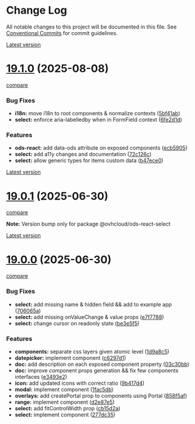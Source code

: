 # Change Log

All notable changes to this project will be documented in this file.
See [Conventional Commits](https://conventionalcommits.org) for commit guidelines.



[Latest version](https://ovh.github.io/design-system/latest/?path=/docs/design-system-changelog--page)


# [19.1.0](https://ovh.github.io/design-system/v19.1.0/?path=/docs/design-system-changelog--page) (2025-08-08)
[compare](https://github.com/ovh/design-system/compare/v19.0.1...v19.1.0)

### Bug Fixes

* **i18n:** move i18n to root components & normalize contexts ([5bf41ab](https://github.com/ovh/design-system/commit/5bf41abad9bb0ac9909a01f74561f17cada84950))
* **select:** enforce aria-labelledby when in FormField context ([6fe2d1d](https://github.com/ovh/design-system/commit/6fe2d1d2fe4d8b570ef5aa653502748a1cd1c232))


### Features

* **ods-react:** add data-ods attribute on exposed components ([ecb5905](https://github.com/ovh/design-system/commit/ecb5905e9ffe0081c627c595f000bc5f813de86b))
* **select:** add a11y changes and documentation ([72c126c](https://github.com/ovh/design-system/commit/72c126cce3645d2cd02ad5da8831f47e6cd52d40))
* **select:** allow generic types for items custom data ([b47ece0](https://github.com/ovh/design-system/commit/b47ece01ac62a7a17b14e7f81ae6b2e3b55e5900))



[Latest version](https://ovh.github.io/design-system/latest/?path=/docs/design-system-changelog--page)


# [19.0.1](https://ovh.github.io/design-system/v19.0.1/?path=/docs/design-system-changelog--page) (2025-06-30)
[compare](https://github.com/ovh/design-system/compare/v19.0.0...v19.0.1)

**Note:** Version bump only for package @ovhcloud/ods-react-select







[Latest version](https://ovh.github.io/design-system/latest/?path=/docs/design-system-changelog--page)


# [19.0.0](https://ovh.github.io/design-system/v19.0.0/?path=/docs/design-system-changelog--page) (2025-06-30)
[compare](https://github.com/ovh/design-system/compare/v18.6.3...v19.0.0)

### Bug Fixes

* **select:** add missing name & hidden field && add to example app ([706065a](https://github.com/ovh/design-system/commit/706065a08ca93c51ee19493f2630b5e95382ec12))
* **select:** add missing onValueChange & value props ([e7f7788](https://github.com/ovh/design-system/commit/e7f7788627385605cc8c809a3cbc06e9abb69573))
* **select:** change cursor on readonly state ([be3e5f5](https://github.com/ovh/design-system/commit/be3e5f55e1fa409bd65c122f056e0b434af8b2a6))


### Features

* **components:** separate css layers given atomic level ([1d9a8c5](https://github.com/ovh/design-system/commit/1d9a8c5d11b9a4116a166fe3249142669db08a62))
* **datepicker:** implement component ([c6297d1](https://github.com/ovh/design-system/commit/c6297d12deb426d14582cc8224fad06b452fd1bc))
* **doc:** add description on each exposed component property ([03c30bb](https://github.com/ovh/design-system/commit/03c30bb9e9a8ad28d56f2079419b76d066da7c92))
* **doc:** improve component props generation && fix few components interfaces ([e3493e2](https://github.com/ovh/design-system/commit/e3493e23a50fb4cac3d14f0cf4218d7f72f783b1))
* **icon:** add updated icons with correct ratio ([9b417d4](https://github.com/ovh/design-system/commit/9b417d47a42da53db079692d73a30883a9ab5568))
* **modal:** implement component ([1fac5db](https://github.com/ovh/design-system/commit/1fac5dbef371ced79895d924311856f80b7af59f))
* **overlays:** add createPortal prop to components using Portal ([858f5af](https://github.com/ovh/design-system/commit/858f5afdba875b2fcc1226a9dc46d2eca13a14dc))
* **range:** implement component ([d2e87e5](https://github.com/ovh/design-system/commit/d2e87e53db126dd7435f162492173c1b97162f20))
* **select:** add fitControlWidth prop ([cb15d2a](https://github.com/ovh/design-system/commit/cb15d2a7eac1ba66b83cb01b3e4f1ee1ad115089))
* **select:** implement component ([277dc35](https://github.com/ovh/design-system/commit/277dc354104e635f01204cd4a91246ccddfba5ff))
